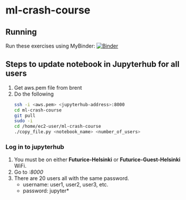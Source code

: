 # ml-crash-course

## Running

Run these exercises using MyBinder: [![Binder](https://mybinder.org/badge.svg)](https://mybinder.org/v2/gh/futurice/ml-crash-course/master)


## Steps to update notebook in Jupyterhub for all users

1. Get aws.pem file from brent
1. Do the following
    ```bash
    ssh -i <aws.pem> <jupyterhub-address>:8000
    cd ml-crash-course
    git pull
    sudo -i
    cd /home/ec2-user/ml-crash-course
    ./copy_file.py <notebook_name> <number_of_users>
    ```

### Log in to jupyterhub
1. You must be on either **Futurice-Helsinki** or **Futurice-Guest-Helsinki** WiFi. 
1. Go to *<jupyterhub-address>:8000*
1. There are 20 users all with the same password. 
    * username: user1, user2, user3, etc. 
    * password: jupyter*


